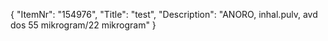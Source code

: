 {
  "ItemNr": "154976",
  "Title": "test",
  "Description": "ANORO, inhal.pulv, avd dos 55 mikrogram/22 mikrogram"
}